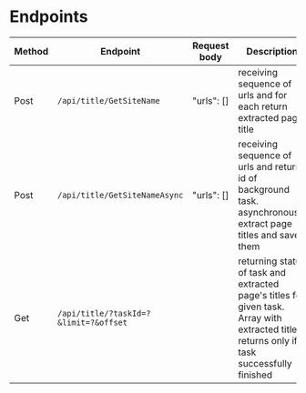 # Endpoints

| Method | Endpoint                              | Request body | Description                                                                                                                                 |
|--------|---------------------------------------|--------------|---------------------------------------------------------------------------------------------------------------------------------------------|
| Post   | `/api/title/GetSiteName`              | "urls": []   | receiving sequence of urls and for each return extracted page title                                                                         |
| Post   | `/api/title/GetSiteNameAsync`         | "urls": []   | receiving sequence of urls and return id of background task. asynchronously extract page titles and save them                               |
| Get    | `/api/title/?taskId=?&limit=?&offset` |              | returning status of task and extracted page's titles for given task. Array with extracted titles returns only if task successfully finished |

